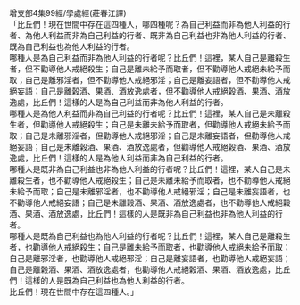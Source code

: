增支部4集99經/學處經(莊春江譯)  
「比丘們！現在世間中存在這四種人，哪四種呢？為自己利益而非為他人利益的行者、為他人利益而非為自己利益的行者、既非為自己利益也非為他人利益的行者、既為自己利益也為他人利益的行者。  
哪種人是為自己利益而非為他人利益的行者呢？比丘們！這裡，某人自己是離殺生者，但不勸導他人戒絕殺生；自己是離未給予而取者，但不勸導他人戒絕未給予而取；自己是離邪淫者，但不勸導他人戒絕邪淫；自己是離妄語者，但不勸導他人戒絕妄語；自己是離榖酒、果酒、酒放逸處者，但不勸導他人戒絕榖酒、果酒、酒放逸處，比丘們！這樣的人是為自己利益而非為他人利益的行者。  
哪種人是為他人利益而非為自己利益的行者呢？比丘們！這裡，某人自己是未離殺生者，但勸導他人戒絕殺生；自己是未離未給予而取者，但勸導他人戒絕未給予而取；自己是未離邪淫者，但勸導他人戒絕邪淫；自己是未離妄語者，但勸導他人戒絕妄語；自己是未離榖酒、果酒、酒放逸處者，但勸導他人戒絕榖酒、果酒、酒放逸處，比丘們！這樣的人是為他人利益而非為自己利益的行者。  
哪種人是既非為自己利益也非為他人利益的行者呢？比丘們！這裡，某人自己是未離殺生者，也不勸導他人戒絕殺生；自己是未離未給予而取者，也不勸導他人戒絕未給予而取；自己是未離邪淫者，也不勸導他人戒絕邪淫；自己是未離妄語者，也不勸導他人戒絕妄語；自己是未離榖酒、果酒、酒放逸處者，也不勸導他人戒絕榖酒、果酒、酒放逸處，比丘們！這樣的人是既非為自己利益也非為他人利益的行者。  
哪種人是既為自己利益也為他人利益的行者呢？比丘們！這裡，某人自己是離殺生者，也勸導他人戒絕殺生；自己是離未給予而取者，也勸導他人戒絕未給予而取；自己是離邪淫者，也勸導他人戒絕邪淫；自己是離妄語者，也勸導他人戒絕妄語；自己是離榖酒、果酒、酒放逸處者，也勸導他人戒絕榖酒、果酒、酒放逸處，比丘們！這樣的人是既為自己利益也為他人利益的行者。  
比丘們！現在世間中存在這四種人。」  
  
  
